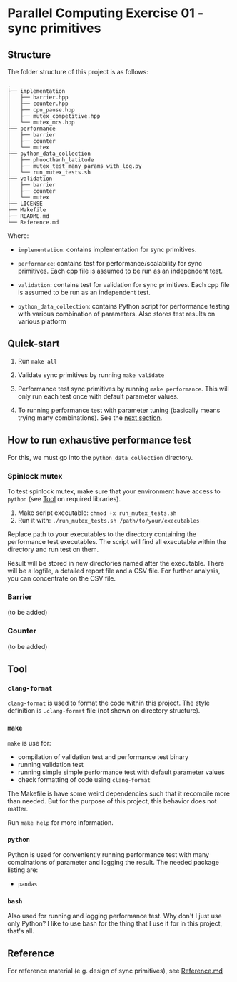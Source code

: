 # Parallel Computing Exercise 01 - sync primitives

## Structure

The folder structure of this project is as follows:

```
.
├── implementation
│   ├── barrier.hpp
│   ├── counter.hpp
│   ├── cpu_pause.hpp
│   ├── mutex_competitive.hpp
│   └── mutex_mcs.hpp
├── performance
│   ├── barrier
│   ├── counter
│   └── mutex
├── python_data_collection
│   ├── phuocthanh_latitude
│   ├── mutex_test_many_params_with_log.py
│   └── run_mutex_tests.sh
├── validation
│   ├── barrier
│   ├── counter
│   └── mutex
├── LICENSE
├── Makefile
├── README.md
└── Reference.md
```

Where:

- `implementation`: contains implementation for sync primitives.

- `performance`: contains test for performance/scalability for sync primitives.
Each cpp file is assumed to be run as an independent test.

- `validation`: contains test for validation for sync primitives. Each cpp file
is assumed to be run as an independent test.

- `python_data_collection`: contains Python script for performance testing with
various combination of parameters. Also stores test results on various platform

## Quick-start

1. Run `make all`

2. Validate sync primitives by running `make validate`

3. Performance test sync primitives by running `make performance`. This will
   only run each test once with default parameter values.

4. To running performance test with parameter tuning (basically means trying
   many combinations). See the [next section](#how-to-run-exhaustive-performance-test).

## How to run exhaustive performance test

For this, we must go into the `python_data_collection` directory.

### Spinlock mutex

To test spinlock mutex, make sure that your environment have access to `python`
(see [Tool](#tool) on required libraries).

1. Make script executable: `chmod +x run_mutex_tests.sh`
2. Run it with: `./run_mutex_tests.sh /path/to/your/executables`

Replace path to your executables to the directory containing the performance
test executables. The script will find all executable within the directory and
run test on them.

Result will be stored in new directories named after the executable. There will
be a logfile, a detailed report file and a CSV file. For further analysis, you
can concentrate on the CSV file.

### Barrier

(to be added)

### Counter

(to be added)

## Tool

### `clang-format`

`clang-format` is used to format the code within this project. The style
definition is `.clang-format` file (not shown on directory structure).

### `make`

`make` is use for:

- compilation of validation test and performance test binary
- running validation test
- running simple simple performance test with default parameter values
- check formatting of code using `clang-format`

The Makefile is have some weird dependencies such that it recompile more than
needed. But for the purpose of this project, this behavior does not matter.

Run `make help` for more information.

### `python`

Python is used for conveniently running performance test with many combinations
of parameter and logging the result. The needed package listing are:

- `pandas`

### `bash`

Also used for running and logging performance test. Why don't I just use only
Python? I like to use bash for the thing that I use it for in this project,
that's all.

## Reference

For reference material (e.g. design of sync primitives), see [Reference.md](Reference.md)
